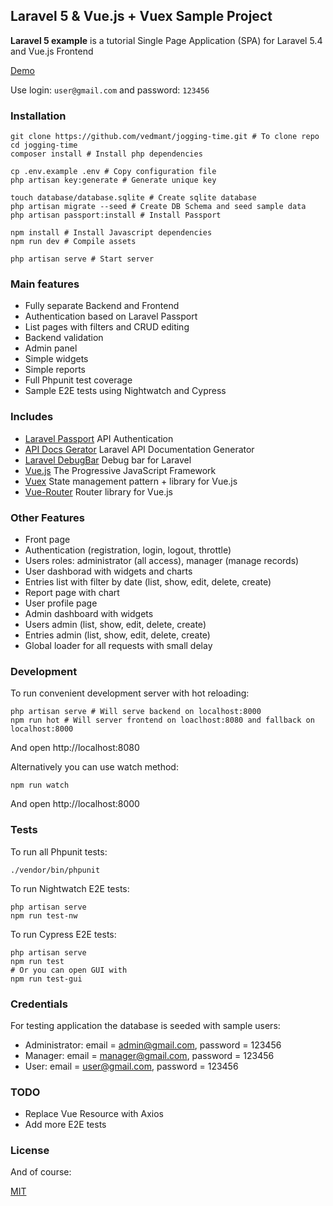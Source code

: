 ## Laravel 5 & Vue.js + Vuex Sample Project ##

**Laravel 5 example** is a tutorial Single Page Application (SPA) for Laravel 5.4 and Vue.js Frontend

[Demo](https://jogging-time.vedmant.com/)

Use login: `user@gmail.com` and password: `123456`

### Installation ###

```
git clone https://github.com/vedmant/jogging-time.git # To clone repo
cd jogging-time 
composer install # Install php dependencies

cp .env.example .env # Copy configuration file
php artisan key:generate # Generate unique key

touch database/database.sqlite # Create sqlite database
php artisan migrate --seed # Create DB Schema and seed sample data
php artisan passport:install # Install Passport

npm install # Install Javascript dependencies
npm run dev # Compile assets

php artisan serve # Start server
```

### Main features ###
* Fully separate Backend and Frontend
* Authentication based on Laravel Passport
* List pages with filters and CRUD editing
* Backend validation
* Admin panel
* Simple widgets
* Simple reports
* Full Phpunit test coverage
* Sample E2E tests using Nightwatch and Cypress


### Includes ###

* [Laravel Passport](https://laravel.com/docs/5.4/passport) API Authentication
* [API Docs Gerator](https://github.com/mpociot/laravel-apidoc-generator) Laravel API Documentation Generator
* [Laravel DebugBar](https://github.com/barryvdh/laravel-debugbar) Debug bar for Laravel
* [Vue.js](https://vuejs.org/) The Progressive JavaScript Framework
* [Vuex](https://vuex.vuejs.org/en/intro.html) State management pattern + library for Vue.js
* [Vue-Router](https://router.vuejs.org/en/) Router library for Vue.js


### Other Features ###

* Front page
* Authentication (registration, login, logout, throttle)
* Users roles: administrator (all access), manager (manage records)
* User dashborad with widgets and charts
* Entries list with filter by date (list, show, edit, delete, create)
* Report page with chart
* User profile page
* Admin dashboard with widgets
* Users admin (list, show, edit, delete, create)
* Entries admin (list, show, edit, delete, create)
* Global loader for all requests with small delay


### Development ###

To run convenient development server with hot reloading:

```
php artisan serve # Will serve backend on localhost:8000
npm run hot # Will server frontend on loaclhost:8080 and fallback on localhost:8000
```

And open http://localhost:8080

Alternatively you can use watch method:

```
npm run watch
```

And open http://localhost:8000


### Tests ###

To run all Phpunit tests:

```
./vendor/bin/phpunit 
```

To run Nightwatch E2E tests:

```
php artisan serve
npm run test-nw
```

To run Cypress E2E tests:

```
php artisan serve
npm run test
# Or you can open GUI with
npm run test-gui
```


### Credentials ###

For testing application the database is seeded with sample users:

* Administrator: email = admin@gmail.com, password = 123456
* Manager: email = manager@gmail.com, password = 123456
* User: email = user@gmail.com, password = 123456


### TODO ###

- Replace Vue Resource with Axios
- Add more E2E tests


### License ###

And of course:

[MIT](LICENSE.md)
